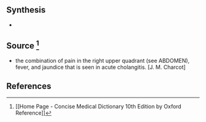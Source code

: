 ## Synthesis
- 
## Source [^1]
- the combination of pain in the right upper quadrant (see ABDOMEN), fever, and jaundice that is seen in acute cholangitis. \[J. M. Charcot]
## References

[^1]: [[Home Page - Concise Medical Dictionary 10th Edition by Oxford Reference]]